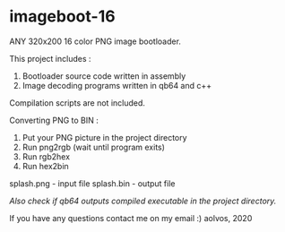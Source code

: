 # imageboot-16
ANY 320x200 16 color PNG image bootloader.

This project includes :
1) Bootloader source code written in assembly
2) Image decoding programs written in qb64 and c++

Compilation scripts are not included.

Converting PNG to BIN :
1) Put your PNG picture in the project directory
2) Run png2rgb (wait until program exits)
3) Run rgb2hex
4) Run hex2bin

splash.png - input file
splash.bin - output file

*Also check if qb64 outputs compiled executable in the project directory.*

If you have any questions contact me on my email :)
aolvos, 2020
